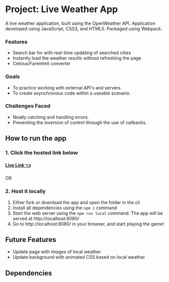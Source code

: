 # Project: Live Weather App
A live weather application, built using the OpenWeather API.
Application developed using JavaScript, CSS3, and HTML5. Packaged using Webpack.

### Features
- Search bar for with real-time updating of searched cities
- Instantly load the weather results without refreshing the page
- Celsius/Farenheit converter

### Goals
- To practice working with external API's and servers.
- To create asynchronous code within a useable scenario.

### Challenges Faced
- Neatly catching and handling errors.
- Preventing the inversion of control through the use of callbacks.

## How to run the app
### 1. Click the hosted link below
#### [Live Link 👈](https://waldorfio.github.io/weather-app/)

OR

### 2. Host it locally
1.	Either fork or download the app and open the folder in the cli
2.	Install all dependencies using the `npm i` command
3.	Start the web server using the `npm run local` command. The app will be served at http://localhost:8080/
4.	Go to  http://localhost:8080/ in your browser, and start playing the game!

## Future Features
- Update page with images of local weather
- Update background with animated CSS based on local weather

## Dependencies
